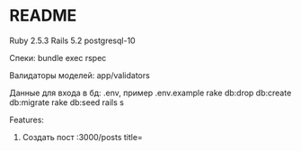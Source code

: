 # README

Ruby 2.5.3
Rails 5.2
postgresql-10

Спеки: bundle exec rspec

Валидаторы моделей: app/validators

Данные для входа в бд: .env, пример .env.example
rake db:drop db:create db:migrate
rake db:seed
rails s

Features:

1. Создать пост  :3000/posts title=<title> body=<body> login=<login>
2. Поставить оценку посту  :3000/posts/<id поста>/ratings value=<значение>
3. Получить топ N постов по среднему рейтингу  :3000/top/<N>
4. Получить список айпи, с которых постило несколько разных авторов   :3000/ips
